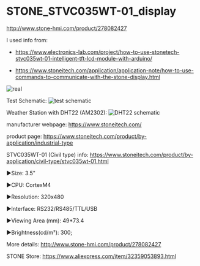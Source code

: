 # STONE_STVC035WT-01_display
http://www.stone-hmi.com/product/278082427

I used info from:

- https://www.electronics-lab.com/project/how-to-use-stonetech-stvc035wt-01-intelligent-tft-lcd-module-with-arduino/

- https://www.stoneitech.com/application/application-note/how-to-use-commands-to-communicate-with-the-stone-display.html

![real](https://1.bp.blogspot.com/-2KxWb3g28AI/X29GVkr4j_I/AAAAAAAAdNI/G1sf8EdPemUhQe551IFM1uAmS2zLAO4xACLcBGAsYHQ/s2048/real_03.jpg)

Test Schematic:
![test schematic](https://1.bp.blogspot.com/-JLtMgAFmunE/X2-Kp0y1S_I/AAAAAAAAdNU/BrDkrpXVzz8hXDh3m7LE2vhifUFQXE0jQCLcBGAsYHQ/s1039/SCHEMA_TEST.png)

Weather Station with DHT22 (AM2302):
![DHT22 schematic](https://1.bp.blogspot.com/-HLPVdfAkXKA/X2-K4RIhecI/AAAAAAAAdNY/8flHxf9UG1YSTVmvde_AUpA_nmXRtarHQCLcBGAsYHQ/s320/SCHEMA_DHT.png)



manufacturer webpage: https://www.stoneitech.com/

product page: https://www.stoneitech.com/product/by-application/industrial-type

STVC035WT-01 (Civil type) info: https://www.stoneitech.com/product/by-application/civil-type/stvc035wt-01.html

►Size: 3.5"

►CPU: CortexM4

►Resolution: 320x480

►Interface: RS232/RS485/TTL/USB

►Viewing Area (mm): 49*73.4

►Brightness(cd/m²): 300;

More details: http://www.stone-hmi.com/product/278082427

STONE Store: https://www.aliexpress.com/item/32359053893.html
